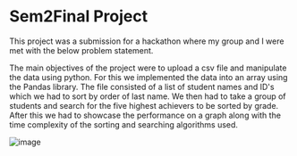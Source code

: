 # Sem2Final Project

This project was a submission for a hackathon where my group and I were met with the below problem statement.

The main objectives of the project were to upload a csv file and manipulate the data using python. For this we implemented the data into an array using the Pandas library.
The file consisted of a list of student names and ID's which we had to sort by order of last name. We then had to take a group of students and search for the five highest achievers
to be sorted by grade. After this we had to showcase the performance on a graph along with the time complexity of the sorting and searching algorithms used.


![image](https://github.com/lubebe23/PythonProjects/assets/140450161/e7c8121f-013b-4100-8383-ddc49b1e2c1a)



